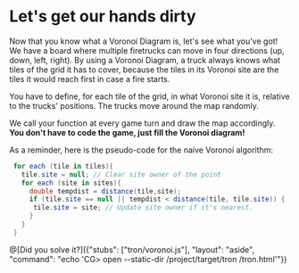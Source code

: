 # Let's get our hands dirty

Now that you know what a Voronoi Diagram is, let's see what you've got! We have a board where multiple firetrucks can move in four directions (up, down, left, right). By using a Voronoi Diagram, a truck always knows what tiles of the grid it has to cover, because the tiles in its Voronoi site are the tiles it would reach first in case a fire starts.

You have to define, for each tile of the grid, in what Voronoi site it is, relative to the trucks' positions. The trucks move around the map randomly.

We call your function at every game turn and draw the map accordingly. **You don't have to code the game, just fill the Voronoi diagram!**

As a reminder, here is the pseudo-code for the naive Voronoi algorithm:

```csharp
 for each (tile in tiles){
   tile.site = null; // Clear site owner of the point
   for each (site in sites){
     double tempdist = distance(tile,site);
     if (tile.site == null || tempdist < distance(tile, tile.site)) {
      tile.site = site; // Update site owner if it's nearest.
     }
   }
 }
```

@[Did you solve it?]({"stubs": ["tron/voronoi.js"], "layout": "aside", "command": "echo 'CG> open --static-dir /project/target/tron /tron.html'"})
